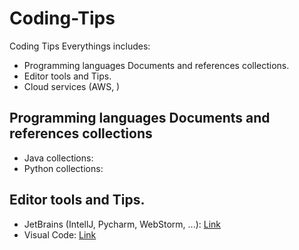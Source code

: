 # Coding-Tips
Coding Tips Everythings includes:

+ Programming languages Documents and references collections.
+ Editor tools and Tips.
+ Cloud services (AWS, )


## Programming languages Documents and references collections

+ Java collections:
+ Python collections:


## Editor tools and Tips.

+ JetBrains (IntellJ, Pycharm, WebStorm, ...): [Link](https://github.com/josdoaitran/Coding-Tips/blob/main/JetbrainsTools.md)
+ Visual Code: [Link](https://github.com/josdoaitran/Coding-Tips/blob/main/VisualCode.md)
